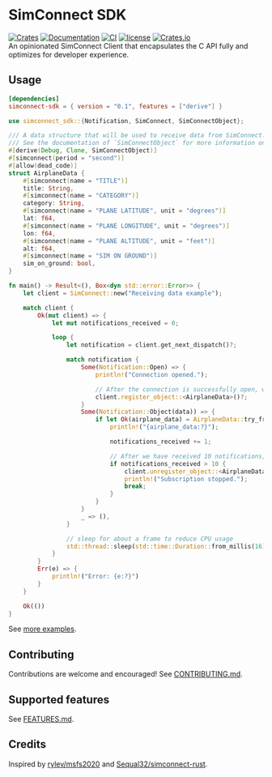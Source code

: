 # SimConnect SDK

[![Crates][crates_badge]][crates]
[![Documentation][documentation_badge]][documentation]
[![CI][ci_badge]][ci]
[![license][license_badge]][license]
[![Crates.io][crates_downloads_badge]][crates]\
An opinionated SimConnect Client that encapsulates the C API fully and optimizes for developer experience.

## Usage

```toml
[dependencies]
simconnect-sdk = { version = "0.1", features = ["derive"] }
```

```rust
use simconnect_sdk::{Notification, SimConnect, SimConnectObject};

/// A data structure that will be used to receive data from SimConnect.
/// See the documentation of `SimConnectObject` for more information on the arguments of the `simconnect` attribute.
#[derive(Debug, Clone, SimConnectObject)]
#[simconnect(period = "second")]
#[allow(dead_code)]
struct AirplaneData {
    #[simconnect(name = "TITLE")]
    title: String,
    #[simconnect(name = "CATEGORY")]
    category: String,
    #[simconnect(name = "PLANE LATITUDE", unit = "degrees")]
    lat: f64,
    #[simconnect(name = "PLANE LONGITUDE", unit = "degrees")]
    lon: f64,
    #[simconnect(name = "PLANE ALTITUDE", unit = "feet")]
    alt: f64,
    #[simconnect(name = "SIM ON GROUND")]
    sim_on_ground: bool,
}

fn main() -> Result<(), Box<dyn std::error::Error>> {
    let client = SimConnect::new("Receiving data example");

    match client {
        Ok(mut client) => {
            let mut notifications_received = 0;

            loop {
                let notification = client.get_next_dispatch()?;

                match notification {
                    Some(Notification::Open) => {
                        println!("Connection opened.");

                        // After the connection is successfully open, we register the struct
                        client.register_object::<AirplaneData>()?;
                    }
                    Some(Notification::Object(data)) => {
                        if let Ok(airplane_data) = AirplaneData::try_from(&data) {
                            println!("{airplane_data:?}");

                            notifications_received += 1;

                            // After we have received 10 notifications, we unregister the struct
                            if notifications_received > 10 {
                                client.unregister_object::<AirplaneData>()?;
                                println!("Subscription stopped.");
                                break;
                            }
                        }
                    }
                    _ => (),
                }

                // sleep for about a frame to reduce CPU usage
                std::thread::sleep(std::time::Duration::from_millis(16));
            }
        }
        Err(e) => {
            println!("Error: {e:?}")
        }
    }

    Ok(())
}
```

See [more examples][examples].

## Contributing

Contributions are welcome and encouraged! See [CONTRIBUTING.md][contributing].

## Supported features

See [FEATURES.md][features].

## Credits

Inspired by [rylev/msfs2020][msfs2020] and [Sequal32/simconnect-rust][simconnect-rust].

[crates_badge]: https://img.shields.io/crates/v/simconnect-sdk.svg
[crates]: https://crates.io/crates/simconnect-sdk
[documentation_badge]: https://docs.rs/simconnect-sdk/badge.svg
[documentation]: https://docs.rs/simconnect-sdk
[ci_badge]: https://github.com/mihai-dinculescu/simconnect-sdk/workflows/CI/badge.svg?branch=main
[ci]: https://github.com/mihai-dinculescu/simconnect-sdk/actions
[license_badge]: https://img.shields.io/crates/l/simconnect-sdk.svg
[license]: https://github.com/mihai-dinculescu/simconnect-sdk/blob/main/LICENSE
[crates_downloads_badge]: https://img.shields.io/crates/d/simconnect-sdk?label=downloads
[examples]: https://github.com/mihai-dinculescu/simconnect-sdk/tree/main/examples
[contributing]: https://github.com/mihai-dinculescu/simconnect-sdk/blob/main/CONTRIBUTING.md
[features]: https://github.com/mihai-dinculescu/simconnect-sdk/blob/main/FEATURES.md
[msfs2020]: https://github.com/rylev/msfs2020
[simconnect-rust]: https://github.com/Sequal32/simconnect-rust
